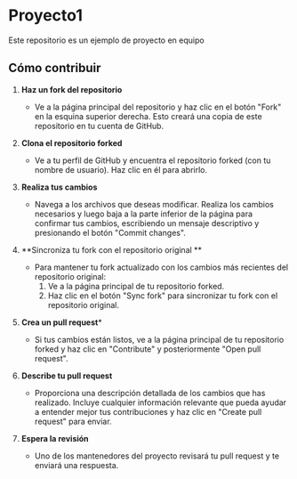 # Proyecto1
Este repositorio es un ejemplo de proyecto en equipo

## Cómo contribuir

1. **Haz un fork del repositorio**
   - Ve a la página principal del repositorio y haz clic en el botón "Fork" en la esquina superior derecha. Esto creará una copia de este repositorio en tu cuenta de GitHub.

2. **Clona el repositorio forked**  
   - Ve a tu perfil de GitHub y encuentra el repositorio forked (con tu nombre de usuario). Haz clic en él para abrirlo.

3. **Realiza tus cambios**  
   - Navega a los archivos que deseas modificar. Realiza los cambios necesarios y luego baja a la parte inferior de la página para confirmar tus cambios, escribiendo un mensaje descriptivo y presionando el botón "Commit changes".

4. **Sincroniza tu fork con el repositorio original **  
   - Para mantener tu fork actualizado con los cambios más recientes del repositorio original:
      1. Ve a la página principal de tu repositorio forked.
      2. Haz clic en el botón "Sync fork" para sincronizar tu fork con el repositorio original.

5. **Crea un pull request***  
   - Si tus cambios están listos, ve a la página principal de tu repositorio forked y haz clic en "Contribute" y posteriormente "Open pull request".

6. **Describe tu pull request**  
   - Proporciona una descripción detallada de los cambios que has realizado. Incluye cualquier información relevante que pueda ayudar a entender mejor tus contribuciones y haz clic en "Create pull request" para enviar.

7. **Espera la revisión**  
   - Uno de los mantenedores del proyecto revisará tu pull request y te enviará una respuesta.
